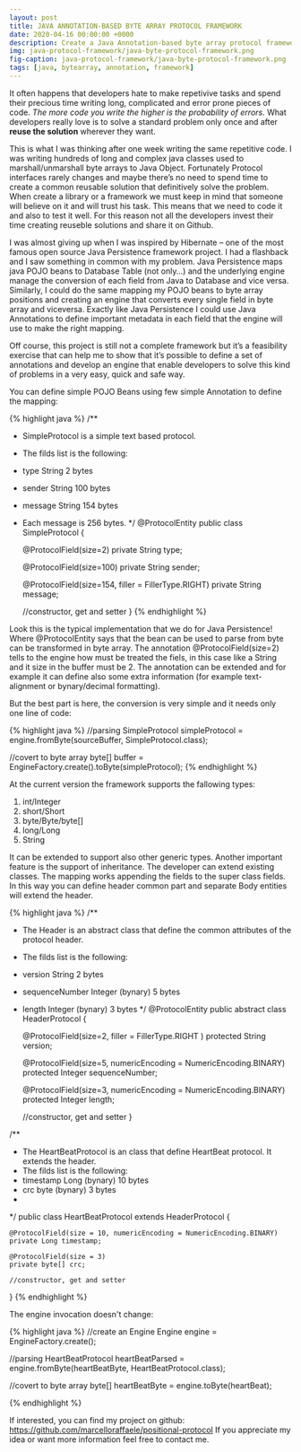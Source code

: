 ```yaml
---
layout: post
title: JAVA ANNOTATION-BASED BYTE ARRAY PROTOCOL FRAMEWORK
date: 2020-04-16 00:00:00 +0000
description: Create a Java Annotation-based byte array protocol framework
img: java-protocol-framework/java-byte-protocol-framework.png
fig-caption: java-protocol-framework/java-byte-protocol-framework.png
tags: [java, bytearray, annotation, framework]
---
```


It often happens that developers hate to make repetivive tasks and spend their precious time writing long, complicated and error prone pieces of code. <em>The more code you write the higher is the probability of errors.</em> What developers really love is to solve a standard problem only once and after <strong>reuse the solution</strong> wherever they want.

This is what I was thinking after one week writing the same repetitive code. I was writing hundreds of long and complex java classes used to marshall/unmarshall byte arrays to Java Object. Fortunately Protocol interfaces rarely changes and maybe there’s no need to spend time to create a common reusable solution that definitively solve the problem.
When create a library or a framework we must keep in mind that someone will believe on it and will trust his task. This means that we need to code it and also to test it well. For this reason not all the developers invest their time creating reuseble solutions and share it on Github.

I was almost giving up when I was inspired by Hibernate – one of the most famous open source Java Persistence framework project. I had a flashback and I saw something in common with my problem. Java Persistence maps java POJO beans to Database Table (not only…) and the underlying engine manage the conversion of each field from Java to Database and vice versa. Similarly, I could do the same mapping my POJO beans to byte array positions and creating an engine that converts every single field in byte array and viceversa. Exactly like Java Persistence I could use Java Annotations to define important metadata in each field that the engine will use to make the right mapping.

Off course, this project is still not a complete framework but it’s a feasibility exercise that can help me to show that it’s possible to define a set of annotations and develop an engine that enable developers to solve this kind of problems in a very easy, quick and safe way.


You can define simple POJO Beans using few simple Annotation to define the mapping:

{% highlight java %}
/**
 * SimpleProtocol is a simple text based protocol.
 * The filds list is the following:
 * type     String      2 bytes
 * sender   String      100 bytes
 * message  String      154 bytes
 * Each message is 256 bytes.
 */
@ProtocolEntity
public class SimpleProtocol {
    
    @ProtocolField(size=2)
    private String type;
    
    @ProtocolField(size=100)
    private String sender;
    
    @ProtocolField(size=154, filler = FillerType.RIGHT)
    private String message;
	
	//constructor, get and setter
}
{% endhighlight %}

Look this is the typical implementation that we do for Java Persistence!
Where @ProtocolEntity says that the bean can be used to parse from byte can be transformed in byte array.
The annotation @ProtocolField(size=2) tells to the engine how must be treated the fiels, in this case like a String and it size in the buffer must be 2. The annotation can be extended and for example it can define also some extra information (for example text-alignment or bynary/decimal formatting).

But the best part is here, the conversion is very simple and it needs only one line of code:

{% highlight java %}
//parsing
SimpleProtocol simpleProtocol = engine.fromByte(sourceBuffer, SimpleProtocol.class); 

//covert to byte array
byte[] buffer = EngineFactory.create().toByte(simpleProtocol);
{% endhighlight %}

At the current version the framework supports the fallowing types:
<ol>
  <li>int/Integer</li>
  <li>short/Short</li>
  <li>byte/Byte/byte[]</li>
  <li>long/Long</li>
  <li>String</li>
</ol>

It can be extended to support also other generic types.
Another important feature is the support of inheritance. The developer can extend existing classes. The mapping works appending the fields to the super class fields.
In this way you can define header common part and separate Body entities will extend the header.

{% highlight java %}
/**
 * The Header is an abstract class that define the common attributes of the protocol header.
 * The filds list is the following:
 * version          String              2 bytes
 * sequenceNumber   Integer (bynary)    5 bytes
 * length           Integer (bynary)    3 bytes
 */
@ProtocolEntity
public abstract class HeaderProtocol {

    @ProtocolField(size=2, filler = FillerType.RIGHT )
    protected String version;

    @ProtocolField(size=5, numericEncoding = NumericEncoding.BINARY)
    protected Integer sequenceNumber;  
    
    @ProtocolField(size=3, numericEncoding = NumericEncoding.BINARY)
    protected Integer length;
    
    //constructor, get and setter
}


/**
 * The HeartBeatProtocol is an class that define HeartBeat protocol. It extends the header.
 * The filds list is the following:
 * timestamp   Long (bynary)    10 bytes
 * crc     byte (bynary)    3 bytes
 * 
 */
public class HeartBeatProtocol extends HeaderProtocol {

    @ProtocolField(size = 10, numericEncoding = NumericEncoding.BINARY)
    private Long timestamp;

    @ProtocolField(size = 3)
	private byte[] crc;
    
    //constructor, get and setter

}
{% endhighlight %}

The engine invocation doesn't change:

{% highlight java %}
//create an Engine
Engine engine = EngineFactory.create();

//parsing
HeartBeatProtocol heartBeatParsed = engine.fromByte(heartBeatByte, HeartBeatProtocol.class);

//covert to byte array
byte[] heartBeatByte = engine.toByte(heartBeat);

{% endhighlight %}


If interested, you can find my project on github:
<a href="https://github.com/marcelloraffaele/positional-protocol">https://github.com/marcelloraffaele/positional-protocol</a>
If you appreciate my idea or want more information feel free to contact me.